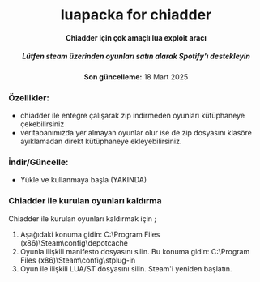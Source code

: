 

<center>
    <h1 align="center">luapacka for chiadder</h1>
    <h4 align="center"> <strong>Chiadder için</strong> çok amaçlı lua exploit aracı </h4>
    <h5 align="center">Lütfen steam üzerinden oyunları satın alarak Spotify'ı destekleyin</h5>
    <p align="center">
        <strong>Son güncelleme:</strong> 18 Mart 2025<br>       
    </p> 
</center>

### Özellikler:
* chiadder ile entegre çalışarak zip indirmeden oyunları kütüphaneye çekebilirsiniz
* veritabanımızda yer almayan oyunlar olur ise de zip dosyasını klasöre ayıklamadan direkt kütüphaneye ekleyebilirsiniz.


### İndir/Güncelle:
* Yükle ve kullanmaya başla (YAKINDA)


### Chiadder ile kurulan oyunları kaldırma

Chiadder ile kurulan oyunları kaldırmak için ;

1. Aşağıdaki konuma gidin: C:\Program Files (x86)\Steam\config\depotcache
2. Oyunla ilişkili manifesto dosyasını silin. Bu konuma gidin: C:\Program Files (x86)\Steam\config\stplug-in
3. Oyun ile ilişkili LUA/ST dosyasını silin. Steam'i yeniden başlatın.






